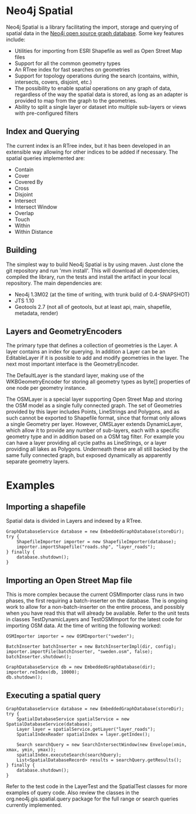 Neo4j Spatial
=============
 
Neo4j Spatial is a library facilitating the import, storage and querying of spatial data in the [Neo4j open source graph database](http://neo4j.org/).
Some key features include:

* Utilities for importing from ESRI Shapefile as well as Open Street Map files
* Support for all the common geometry types
* An RTree index for fast searches on geometries
* Support for topology operations during the search (contains, within, intersects, covers, disjoint, etc.) 
* The possibility to enable spatial operations on any graph of data, regardless of the way the spatial data is stored, as long as an adapter is provided to map from the graph to the geometries.
* Ability to split a single layer or dataset into multiple sub-layers or views with pre-configured filters

Index and Querying
------------------

The current index is an RTree index, but it has been developed in an extensible way allowing for other indices to be added if necessary.
The spatial queries implemented are:

* Contain
* Cover
* Covered By
* Cross
* Disjoint
* Intersect
* Intersect Window
* Overlap
* Touch
* Within
* Within Distance
 
Building
--------

The simplest way to build Neo4j Spatial is by using maven. Just clone the git repository and run 'mvn install'. This will download all dependencies, compiled the library, run the tests and install the artifact in your local repository.
The main dependencies are:

* Neo4j 1.3M02 (at the time of writing, with trunk build of 0.4-SNAPSHOT)
* JTS 1.10
* Geotools 2.7 (not all of geotools, but at least api, main, shapefile, metadata, render)

Layers and GeometryEncoders
---------------------------

The primary type that defines a collection of geometries is the Layer. A layer contains an index for querying. In addition a Layer can be an EditableLayer if it is possible to add and modify geometries in the layer. The next most important interface is the GeometryEncoder.

The DefaultLayer is the standard layer, making use of the WKBGeometryEncoder for storing all geometry types as byte[] properties of one node per geometry instance.

The OSMLayer is a special layer supporting Open Street Map and storing the OSM model as a single fully connected graph. The set of Geometries provided by this layer includes Points, LineStrings and Polygons, and as such cannot be exported to Shapefile format, since that format only allows a single Geometry per layer. However, OMSLayer extends DynamicLayer, which allow it to provide any number of sub-layers, each with a specific geometry type and in addition based on a OSM tag filter. For example you can have a layer providing all cycle paths as LineStrings, or a layer providing all lakes as Polygons. Underneath these are all still backed by the same fully connected graph, but exposed dynamically as apparently separate geometry layers.

Examples
========

Importing a shapefile
---------------------

Spatial data is divided in Layers and indexed by a RTree.

    GraphDatabaseService database = new EmbeddedGraphDatabase(storeDir);
	try {
		ShapefileImporter importer = new ShapefileImporter(database);
	    importer.importShapefile("roads.shp", "layer_roads");
	} finally {
		database.shutdown();
	}

Importing an Open Street Map file
---------------------------------

This is more complex because the current OSMImporter class runs in two phases, the first requiring a batch-inserter on the database. The is ongoing work to allow for a non-batch-inserter on the entire process, and possibly when you have read this that will already be available. Refer to the unit tests in classes TestDynamicLayers and TestOSMImport for the latest code for importing OSM data. At the time of writing the following worked:

	OSMImporter importer = new OSMImporter("sweden");

	BatchInserter batchInserter = new BatchInserterImpl(dir, config);
	importer.importFile(batchInserter, "sweden.osm", false);
	batchInserter.shutdown();

    GraphDatabaseService db = new EmbeddedGraphDatabase(dir);
	importer.reIndex(db, 10000);
	db.shutdown();


Executing a spatial query
-------------------------

	GraphDatabaseService database = new EmbeddedGraphDatabase(storeDir);
	try {
    	SpatialDatabaseService spatialService = new SpatialDatabaseService(database);
        Layer layer = spatialService.getLayer("layer_roads");
        SpatialIndexReader spatialIndex = layer.getIndex();
        	
        Search searchQuery = new SearchIntersectWindow(new Envelope(xmin, xmax, ymin, ymax));
        spatialIndex.executeSearch(searchQuery);
   	    List<SpatialDatabaseRecord> results = searchQuery.getResults();
	} finally {
		database.shutdown();
	}

Refer to the test code in the LayerTest and the SpatialTest classes for more examples of query code. Also review the classes in the org.neo4j.gis.spatial.query package for the full range or search queries currently implemented.

